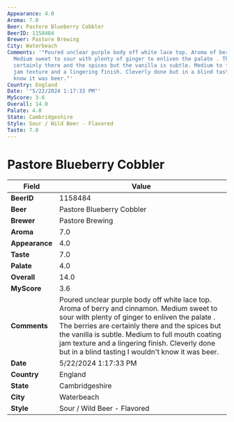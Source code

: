 ```yaml
---
Appearance: 4.0
Aroma: 7.0
Beer: Pastore Blueberry Cobbler
BeerID: 1158484
Brewer: Pastore Brewing
City: Waterbeach
Comments: '"Poured unclear purple body off white lace top. Aroma of berry and cinnamon.
  Medium sweet to sour with plenty of ginger to enliven the palate . The berries are
  certainly there and the spices but the vanilla is subtle. Medium to full mouth coating
  jam texture and a lingering finish. Cleverly done but in a blind tasting I wouldn''t
  know it was beer."'
Country: England
Date: '"5/22/2024 1:17:33 PM"'
MyScore: 3.6
Overall: 14.0
Palate: 4.0
State: Cambridgeshire
Style: Sour / Wild Beer - Flavored
Taste: 7.0
---
```


# Pastore Blueberry Cobbler

| Field         | Value |
|---------------|-------|
| **BeerID** | 1158484 |
| **Beer** | Pastore Blueberry Cobbler |
| **Brewer** | Pastore Brewing |
| **Aroma** | 7.0 |
| **Appearance** | 4.0 |
| **Taste** | 7.0 |
| **Palate** | 4.0 |
| **Overall** | 14.0 |
| **MyScore** | 3.6 |
| **Comments** | Poured unclear purple body off white lace top. Aroma of berry and cinnamon. Medium sweet to sour with plenty of ginger to enliven the palate . The berries are certainly there and the spices but the vanilla is subtle. Medium to full mouth coating jam texture and a lingering finish. Cleverly done but in a blind tasting I wouldn't know it was beer. |
| **Date** | 5/22/2024 1:17:33 PM |
| **Country** | England |
| **State** | Cambridgeshire |
| **City** | Waterbeach |
| **Style** | Sour / Wild Beer - Flavored |
